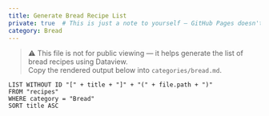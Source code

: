 ```yaml
---
title: Generate Bread Recipe List
private: true  # This is just a note to yourself — GitHub Pages doesn't use it
category: Bread
---
```

> ⚠️ This file is not for public viewing — it helps generate the list of bread recipes using Dataview.  
> Copy the rendered output below into `categories/bread.md`.

```dataview
LIST WITHOUT ID "[" + title + "]" + "(" + file.path + ")"
FROM "recipes"
WHERE category = "Bread"
SORT title ASC
```

